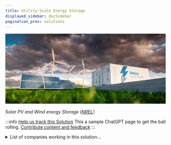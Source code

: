 ```yaml
---
title: Utility-Scale Energy Storage
displayed_sidebar: docSidebar
pagination_prev: solutions
---
```

![](/../static/img/utility-scale-energy-storage.jpg)

*Solar PV and Wind energy Storage ([NREL](https://www.nrel.gov/news/program/2021/grid-scale-storage-us-storage-capacity-could-grow-five-fold-by-2050.html))*

:::info [Help us track this Solution](../../contribute)
This a sample ChatGPT page to get the ball rolling.
[Contribute content and feedback](contribute)
:::

<details>
        <summary>List of companies working in this solution...</summary>
        <div>
            <ul>
             
                <li><a href="https://www.essinc.com/">Energy Storage Systems</a></li>
            
                <li><a href="https://gravitricity.com">Gravitricity</a></li>
            
                <li><a href="https://voltapowersystems.com">Volta Power Systems</a></li>
            
                <li><a href="https://highviewpower.com">Highview Power</a></li>
            
                <li><a href="https://nan">Relectrify</a></li>
            
                <li><a href="https://moixa.com/smart-battery/">Moixa</a></li>
            
                <li><a href="https://cadenzainnovation.com">Cadenza Innovation</a></li>
            
                <li><a href="https://solidpowerbattery.com">Solid Power</a></li>
            
                <li><a href="https://www.span.io">Span.io</a></li>
            
                <li><a href="https://skeletontech.com">Skeleton Technologies</a></li>
            
                <li><a href="https://simpliphipower.com">Simpliphi Power</a></li>
            
                <li><a href="https://silanano.com/">Sila Nanotechnologies</a></li>
            
                <li><a href="https://zolaelectric.com">Zola Electric</a></li>
            
                <li><a href="https://zincfive.com/twitter">Zincfive</a></li>
            
                <li><a href="https://formenergy.com">Form Energy</a></li>
            
                <li><a href="https://geli.net">Geli Energy</a></li>
            
                <li><a href="https://hydrostor.ca">Hydrostor</a></li>
            
                <li><a href="https://brillpower.com">Brill Power</a></li>
            
                <li><a href="https://saltxtechnology.com">Saltx</a></li>
            
                <li><a href="https://leveltenenergy.com">Levelten</a></li>
            
                <li><a href="https://lightsailenergy.com">Lightsail Energy</a></li>
            
                <li><a href="https://www.mobilityhouse.com/">The Mobility House</a></li>
            
                <li><a href="https://evercharge.net/">Evercharge</a></li>
            
                <li><a href="https://kraftblock.com">Kraftblock</a></li>
            
                <li><a href="https://northvolt.com">North Volt</a></li>
            
                <li><a href="https://limejump.com">Limejump</a></li>
            
                <li><a href="https://Ampd.energy">Ampd</a></li>
            
            </ul>
        </div>
        </details>

## Overview

Advancements in Utility-Scale Energy Storage are driving climate change reversal through key technologies:

- **Battery Storage:** Storing energy for homes, businesses, reducing reliance on fossil fuels.
- **Solar PV Storage:** Capturing solar energy for cloudy periods, reducing fossil fuel dependency.
- **Wind Energy Storage:** Storing wind energy for calm times, lessening fossil fuel use.

Leading Innovators:

- **Tesla:** Powerwall for home energy storage from solar panels.
- **SunPower:** Solar energy storage system.
- **LG**
- **Samsung**

## Progress Made

Significant progress in utility-scale energy storage includes:

- **Lithium-ion Batteries:** High energy density, cost-efficient.
- **Flow Batteries:** Long-lasting, scalable.
- **Supercapacitors:** Rapid energy storage for grid stability.

## Lessons Learned

Lessons from utility-scale energy storage development:

- **Effective Grid Integration:** Vital to prevent disruptions.
- **Clear Policies:** Needed for successful deployment.
- **Stakeholder Collaboration:** Essential for well-informed projects.

Mistakes to Avoid:

- Overlooking grid integration.
- Ignoring policy framework.
- Disregarding public input.

## Challenges Ahead

Overcoming Utility-Scale Energy Storage (USES) challenges:

- **Cost Efficiency:** Key for competitiveness.
- **Enhanced Efficiency:** More energy storage per unit.
- **Durability Improvement:** Longer lifespan.


## Best Path Forward

Future of Utility-Scale Energy Storage:

- Continued R&D investment.
- Partnership with utilities.